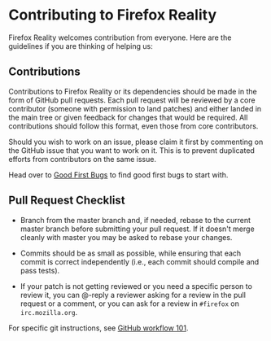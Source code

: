 # Contributing to Firefox Reality

Firefox Reality welcomes contribution from everyone. Here are the guidelines if you are
thinking of helping us:


## Contributions

Contributions to Firefox Reality or its dependencies should be made in the form of GitHub
pull requests. Each pull request will be reviewed by a core contributor
(someone with permission to land patches) and either landed in the main tree or
given feedback for changes that would be required. All contributions should
follow this format, even those from core contributors.

Should you wish to work on an issue, please claim it first by commenting on
the GitHub issue that you want to work on it. This is to prevent duplicated
efforts from contributors on the same issue.

Head over to [Good First Bugs](https://github.com/MozillaReality/FirefoxReality/labels/good%20first%20issue) to find
good first bugs to start with. 

## Pull Request Checklist

- Branch from the master branch and, if needed, rebase to the current master
  branch before submitting your pull request. If it doesn't merge cleanly with
  master you may be asked to rebase your changes.

- Commits should be as small as possible, while ensuring that each commit is
  correct independently (i.e., each commit should compile and pass tests). 

- If your patch is not getting reviewed or you need a specific person to review
  it, you can @-reply a reviewer asking for a review in the pull request or a
  comment, or you can ask for a review in `#firefox` on `irc.mozilla.org`.

For specific git instructions, see [GitHub workflow 101](https://github.com/servo/servo/wiki/Github-workflow).
